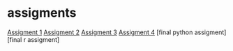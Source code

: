 # assigments
[Assigment 1](https://github.com/mickfoppele/assigments/blob/master/Assignment_week_2.ipynb)
[Assigment 2](https://github.com/mickfoppele/assigments/blob/master/Assignment_week_4.ipynb)
[Assigment 3](https://github.com/mickfoppele/assigments/blob/master/Assignment_week_5.ipynb)
[Assigment 4](https://github.com/mickfoppele/assigments/blob/master/assignment4Mick.ipynb)
[final python assigment]
[final r assigment]
